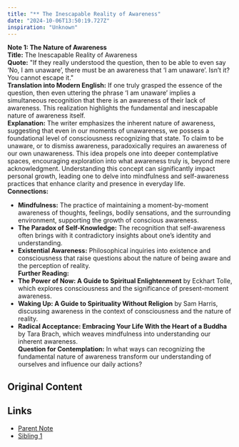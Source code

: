 ```yaml
---
title: "** The Inescapable Reality of Awareness"
date: "2024-10-06T13:50:19.727Z"
inspiration: "Unknown"
---
```



**Note 1: The Nature of Awareness**  
**Title:** The Inescapable Reality of Awareness  
**Quote:** "If they really understood the question, then to be able to even say ‘No, I am unaware’, there must be an awareness that ‘I am unaware’. Isn’t it? You cannot escape it."  
**Translation into Modern English:** If one truly grasped the essence of the question, then even uttering the phrase ‘I am unaware’ implies a simultaneous recognition that there is an awareness of their lack of awareness. This realization highlights the fundamental and inescapable nature of awareness itself.  
**Explanation:** The writer emphasizes the inherent nature of awareness, suggesting that even in our moments of unawareness, we possess a foundational level of consciousness recognizing that state. To claim to be unaware, or to dismiss awareness, paradoxically requires an awareness of our own unawareness. This idea propels one into deeper contemplative spaces, encouraging exploration into what awareness truly is, beyond mere acknowledgment. Understanding this concept can significantly impact personal growth, leading one to delve into mindfulness and self-awareness practices that enhance clarity and presence in everyday life.  
**Connections:**  
- **Mindfulness:** The practice of maintaining a moment-by-moment awareness of thoughts, feelings, bodily sensations, and the surrounding environment, supporting the growth of conscious awareness.  
- **The Paradox of Self-Knowledge:** The recognition that self-awareness often brings with it contradictory insights about one’s identity and understanding.  
- **Existential Awareness:** Philosophical inquiries into existence and consciousness that raise questions about the nature of being aware and the perception of reality.  
**Further Reading:**  
- **The Power of Now: A Guide to Spiritual Enlightenment** by Eckhart Tolle, which explores consciousness and the significance of present-moment awareness.  
- **Waking Up: A Guide to Spirituality Without Religion** by Sam Harris, discussing awareness in the context of consciousness and the nature of reality.  
- **Radical Acceptance: Embracing Your Life With the Heart of a Buddha** by Tara Brach, which weaves mindfulness into understanding our inherent awareness.  
**Question for Contemplation:** In what ways can recognizing the fundamental nature of awareness transform our understanding of ourselves and influence our daily actions?

## Original Content



## Links

- [Parent Note](/parent-note.md)
- [Sibling 1](/zettel1.md)
